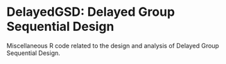 # DelayedGSD: Delayed Group Sequential Design

Miscellaneous R code related to the design and analysis of Delayed Group Sequential Design.
